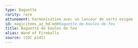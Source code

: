 ```yaml
---
type: Baguette
rarity: rare
attunement: harmonisation avec un lanceur de sorts exigée
id: magicitems_az_hd.md#baguette-de-boules-de-feu
title: Baguette de boules de feu
alias: Wand of Fireballs
source: (CDC p145)
---
```


